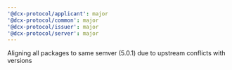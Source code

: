 ```yaml
---
'@dcx-protocol/applicant': major
'@dcx-protocol/common': major
'@dcx-protocol/issuer': major
'@dcx-protocol/server': major
---
```


Aligning all packages to same semver (5.0.1) due to upstream conflicts with versions
